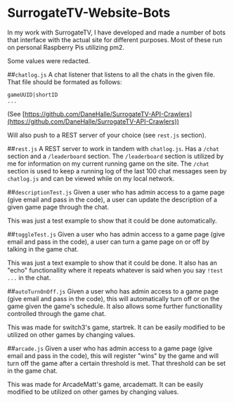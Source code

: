 # SurrogateTV-Website-Bots
In my work with SurrogateTV, I have developed and made a number of bots that interface with the actual site for different purposes. Most of these run on personal Raspberry Pis utilizing pm2. 

Some values were redacted.

##`chatlog.js`
A chat listener that listens to all the chats in the given file. That file should be formated as follows:
```
gameUUID|shortID
...
```
(See [https://github.com/DaneHalle/SurrogateTV-API-Crawlers](https://github.com/DaneHalle/SurrogateTV-API-Crawlers))

Will also push to a REST server of your choice (see `rest.js` section). 

##`rest.js`
A REST server to work in tandem with `chatlog.js`. Has a `/chat` section and a `/leaderboard` section. The `/leaderboard` section is utilized by me for information on my current running game on the site. The `/chat` section is used to keep a running log of the last 100 chat messages seen by `chatlog.js` and can be viewed while on my local network. 

##`descriptionTest.js`
Given a user who has admin access to a game page (give email and pass in the code), a user can update the description of a given game page through the chat. 

This was just a test example to show that it could be done automatically. 

##`toggleTest.js`
Given a user who has admin access to a game page (give email and pass in the code), a user can turn a game page on or off by talking in the game chat. 

This was just a text example to show that it could be done. It also has an "echo" functionallity where it repeats whatever is said when you say `!test ...` in the chat. 

##`autoTurnOnOff.js`
Given a user who has admin access to a game page (give email and pass in the code), this will automatically turn off or on the game given the game's schedule. It also allows some further functionallity controlled through the game chat.

This was made for switch3's game, startrek. It can be easily modified to be utilized on other games by changing values. 

##`arcade.js`
Given a user who has admin access to a game page (give email and pass in the code), this will register "wins" by the game and will turn off the game after a certain threshold is met. That threshold can be set in the game chat. 

This was made for ArcadeMatt's game, arcadematt. It can be easily modified to be utilized on other games by changing values. 
